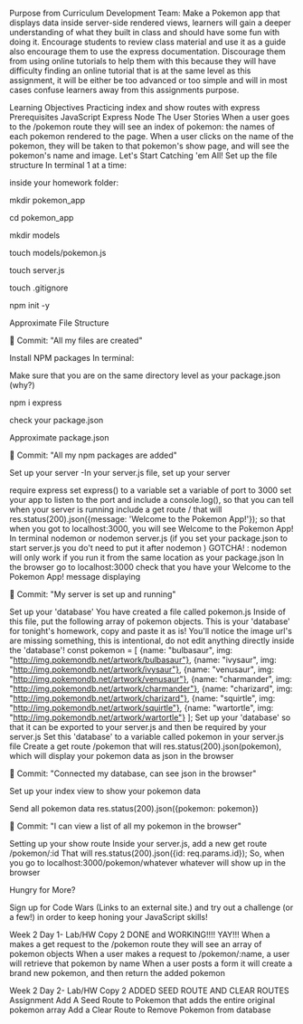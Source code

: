 Purpose from Curriculum Development Team: Make a Pokemon app that displays data inside server-side rendered views, learners will gain a deeper understanding of what they built in class and should have some fun with doing it. Encourage students to review class material and use it as a guide also encourage them to use the express documentation. Discourage them from using online tutorials to help them with this because they will have difficulty finding an online tutorial that is at the same level as this assignment, it will be either be too advanced or too simple and will in most cases confuse learners away from this assignments purpose. 

Learning Objectives
Practicing index and show routes with express
Prerequisites
JavaScript
Express
Node
The User Stories
When a user goes to the /pokemon route they will see an index of pokemon: the names of each pokemon rendered to the page.
When a user clicks on the name of the pokemon, they will be taken to that pokemon's show page, and will see the pokemon's name and image.
Let's Start Catching 'em All!
Set up the file structure
In terminal 1 at a time:

inside your homework folder:

mkdir pokemon_app

cd pokemon_app

mkdir models

touch models/pokemon.js

touch server.js

touch .gitignore

npm init -y

 

Approximate File Structure
 

 

🔴 Commit:
"All my files are created"
 

Install NPM packages
In terminal:

Make sure that you are on the same directory level as your package.json (why?)

npm i express

check your package.json

 

Approximate package.json
 

 

🔴 Commit:
"All my npm packages are added"
 

Set up your server
-In your server.js file, set up your server

require express
set express() to a variable
set a variable of port to 3000
set your app to listen to the port and include a console.log(), so that you can tell when your server is running
include a get route / that will res.status(200).json({message: 'Welcome to the Pokemon App!'}); so that when you got to localhost:3000, you will see Welcome to the Pokemon App!
In terminal
nodemon or nodemon server.js (if you set your package.json to start server.js you do't need to put it after nodemon )
GOTCHA! : nodemon will only work if you run it from the same location as your package.json
In the browser
go to localhost:3000
check that you have your Welcome to the Pokemon App! message displaying
 

🔴 Commit:
"My server is set up and running"
 

Set up your 'database'
You have created a file called pokemon.js
Inside of this file, put the following array of pokemon objects. This is your 'database' for tonight's homework, copy and paste it as is! You'll notice the image url's are missing something, this is intentional, do not edit anything directly inside the 'database'!
const pokemon = [
            {name: "bulbasaur", img: "http://img.pokemondb.net/artwork/bulbasaur"},
            {name: "ivysaur", img: "http://img.pokemondb.net/artwork/ivysaur"},
            {name: "venusaur", img: "http://img.pokemondb.net/artwork/venusaur"},
            {name: "charmander", img: "http://img.pokemondb.net/artwork/charmander"},
            {name: "charizard", img: "http://img.pokemondb.net/artwork/charizard"},
            {name: "squirtle", img: "http://img.pokemondb.net/artwork/squirtle"},
            {name: "wartortle", img: "http://img.pokemondb.net/artwork/wartortle"}
         ];
Set up your 'database' so that it can be exported to your server.js and then be required by your server.js
Set this 'database' to a variable called pokemon in your server.js file
Create a get route /pokemon that will res.status(200).json(pokemon), which will display your pokemon data as json in the browser
 

🔴 Commit:
"Connected my database, can see json in the browser"
 

 
Set up your index view to show your pokemon data
 

Send all pokemon data
res.status(200).json({pokemon: pokemon})
 

🔴 Commit:
"I can view a list of all my pokemon in the browser"
 

Setting up your show route
Inside your server.js, add a new get route /pokemon/:id
That will res.status(200).json({id: req.params.id});
So, when you go to localhost:3000/pokemon/whatever
whatever will show up in the browser
 

 

Hungry for More?
 

Sign up for Code Wars (Links to an external site.) and try out a challenge (or a few!) in order to keep honing your JavaScript skills!

Week 2 Day 1- Lab/HW Copy 2   DONE and WORKING!!!! YAY!!!
When a makes a get request to the /pokemon route they will see an array of pokemon objects
When a user makes a request to /pokemon/:name, a user will retrieve that pokemon by name
When a user posts a form it will create a brand new pokemon, and then return the added pokemon

Week 2 Day 2- Lab/HW Copy 2
ADDED SEED ROUTE AND CLEAR ROUTES 
Assignment
Add A Seed Route to Pokemon that adds the entire original pokemon array
Add a Clear Route to Remove Pokemon from database
